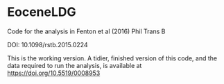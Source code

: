 # EoceneLDG
Code for the analysis in Fenton et al (2016) Phil Trans B

DOI: 10.1098/rstb.2015.0224

This is the working version. A tidier, finished version of this code, and the data required to run the analysis, is available at https://doi.org/10.5519/0008953
